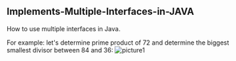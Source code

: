 ## Implements-Multiple-Interfaces-in-JAVA
How to use multiple interfaces in Java.

For example: let's determine prime product of 72 and determine the biggest smallest divisor between 84 and 36:
![picture1](https://user-images.githubusercontent.com/30869379/32700030-ac816b98-c7c7-11e7-9dc6-c33fc601bca3.jpg)
